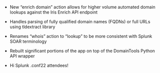 * New “enrich domain” action allows for higher volume automated domain lookups against the Iris Enrich API endpoint
* Handles parsing of fully qualified domain names (FQDNs) or full URLs using tldextract library
* Renames “whois” action to “lookup” to be more consistent with Splunk SOAR terminology
* Rebuilt significant portions of the app on top of the DomainTools Python API wrapper

* Hi Splunk .conf22 attendees!